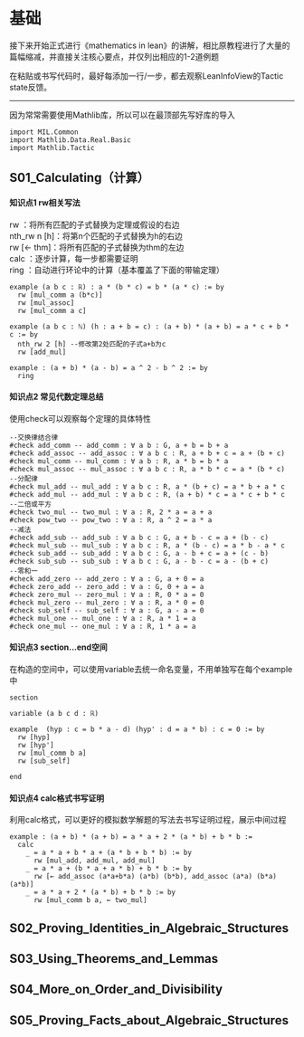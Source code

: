 # 基础

接下来开始正式进行《mathematics in lean》的讲解，相比原教程进行了大量的篇幅缩减，并直接关注核心要点，并仅列出相应的1-2道例题

在粘贴或书写代码时，最好每添加一行/一步，都去观察LeanInfoView的Tactic state反馈。

---
因为常常需要使用Mathlib库，所以可以在最顶部先写好库的导入
```
import MIL.Common
import Mathlib.Data.Real.Basic
import Mathlib.Tactic
```

## S01_Calculating（计算）

#### 知识点1 rw相关写法

rw ：将所有匹配的子式替换为定理或假设的右边<br/>
nth_rw n [h]：将第n个匹配的子式替换为h的右边<br/>
rw [← thm]：将所有匹配的子式替换为thm的左边<br/>
calc ：逐步计算，每一步都需要证明<br/>
ring ：自动进行环论中的计算（基本覆盖了下面的带输定理）

```
example (a b c : ℝ) : a * (b * c) = b * (a * c) := by
  rw [mul_comm a (b*c)]
  rw [mul_assoc]
  rw [mul_comm a c]
```
```
example (a b c : ℕ) (h : a + b = c) : (a + b) * (a + b) = a * c + b * c := by
  nth_rw 2 [h] --修改第2处匹配的子式a+b为c
  rw [add_mul]
```
```
example : (a + b) * (a - b) = a ^ 2 - b ^ 2 := by
  ring
```

#### 知识点2 常见代数定理总结

使用check可以观察每个定理的具体特性
```
--交换律结合律
#check add_comm -- add_comm : ∀ a b : G, a + b = b + a
#check add_assoc -- add_assoc : ∀ a b c : R, a + b + c = a + (b + c)
#check mul_comm -- mul_comm : ∀ a b : R, a * b = b * a
#check mul_assoc -- mul_assoc : ∀ a b c : R, a * b * c = a * (b * c)
--分配律
#check mul_add -- mul_add : ∀ a b c : R, a * (b + c) = a * b + a * c
#check add_mul -- add_mul : ∀ a b c : R, (a + b) * c = a * c + b * c
--二倍或平方
#check two_mul -- two_mul : ∀ a : R, 2 * a = a + a
#check pow_two -- pow_two : ∀ a : R, a ^ 2 = a * a
--减法
#check add_sub -- add_sub : ∀ a b c : G, a + b - c = a + (b - c)
#check mul_sub -- mul_sub : ∀ a b c : R, a * (b - c) = a * b - a * c
#check sub_add -- sub_add : ∀ a b c : G, a - b + c = a + (c - b)
#check sub_sub -- sub_sub : ∀ a b c : G, a - b - c = a - (b + c)
--零和一
#check add_zero -- add_zero : ∀ a : G, a + 0 = a
#check zero_add -- zero_add : ∀ a : G, 0 + a = a
#check zero_mul -- zero_mul : ∀ a : R, 0 * a = 0
#check mul_zero -- mul_zero : ∀ a : R, a * 0 = 0
#check sub_self -- sub_self : ∀ a : G, a - a = 0
#check mul_one -- mul_one : ∀ a : R, a * 1 = a
#check one_mul -- one_mul : ∀ a : R, 1 * a = a
```

#### 知识点3 section...end空间

在构造的空间中，可以使用variable去统一命名变量，不用单独写在每个example中
```
section

variable (a b c d : ℝ)

example  (hyp : c = b * a - d) (hyp' : d = a * b) : c = 0 := by
  rw [hyp]
  rw [hyp']
  rw [mul_comm b a]
  rw [sub_self]

end
```

#### 知识点4 calc格式书写证明

利用calc格式，可以更好的模拟数学解题的写法去书写证明过程，展示中间过程

```
example : (a + b) * (a + b) = a * a + 2 * (a * b) + b * b :=
  calc
    _ = a * a + b * a + (a * b + b * b) := by
      rw [mul_add, add_mul, add_mul]
    _ = a * a + (b * a + a * b) + b * b := by
      rw [← add_assoc (a*a+b*a) (a*b) (b*b), add_assoc (a*a) (b*a) (a*b)]
    _ = a * a + 2 * (a * b) + b * b := by
      rw [mul_comm b a, ← two_mul]
```


## S02_Proving_Identities_in_Algebraic_Structures


## S03_Using_Theorems_and_Lemmas


## S04_More_on_Order_and_Divisibility


## S05_Proving_Facts_about_Algebraic_Structures